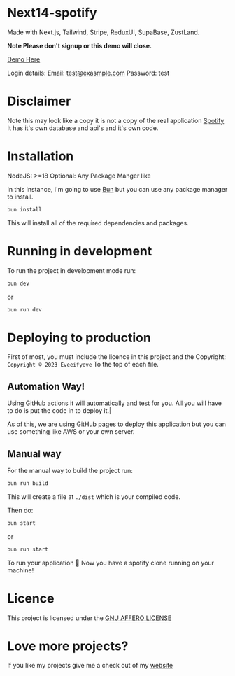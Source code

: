 # Next14-spotify

Made with Next.js, Tailwind, Stripe, ReduxUI, SupaBase, ZustLand.

**Note Please don't signup or this demo will close.**

[Demo Here](https://eveeifyeve-spotifyclone.vercel.app)

Login details: 
Email: test@exasmple.com
Password: test


# Disclaimer

Note this may look like a copy it is not a copy of the real application [Spotify](https://spotify.com/) It has it's own database and api's and it's own code.

# Installation

NodeJS: >=18
Optional: Any Package Manger like

In this instance, I'm going to use [Bun](https://bun.sh) but you can use any package manager to install.

```bash
bun install
```

This will install all of the required dependencies and packages.

# Running in development

To run the project in development mode run:

```bash
bun dev
```

or

```bash
bun run dev
```

# Deploying to production

First of most, you must include the licence in this project and the Copyright: `Copyright © 2023 Eveeifyeve` To the top of each file.

## Automation Way!

Using GitHub actions it will automatically and test for you. All you will have to do is put the code in to deploy it.|

As of this, we are using GitHub pages to deploy this application but you can use something like AWS or your own server.

## Manual way

For the manual way to build the project run:

```bash
bun run build
```

This will create a file at `./dist` which is your compiled code.

Then do:

```bash
bun start
```

or

```bash
bun run start
```

To run your application 🎉 Now you have a spotify clone running on your machine!

# Licence

This project is licensed under the [GNU AFFERO LICENSE](./LICENSE)

# Love more projects?

If you like my projects give me a check out of my [website](eveeifyeve.pages.dev)
